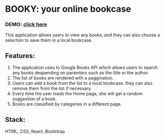# BOOKY: your online bookcase
### DEMO: [click here](https://hawas-bookcase-app.netlify.app/)

This application allows users to view any books, and they can also choose a selection to save them in a local bookcase. 


## Features:
1. The application uses to Google Books API which allows users to search any books deapending on paramters such as the title or the author.
2. The list of books are rendered with a paggination.
3. Users can add a book from the list to a local bookcase. they can also remove them from the list if necessary.
4. Every time the user loads the Home page, she will get a random suggestion of a book. 
5. Books are classified by categories in a different page. 

## Stack:
HTML, CSS, React, Bootstrap
